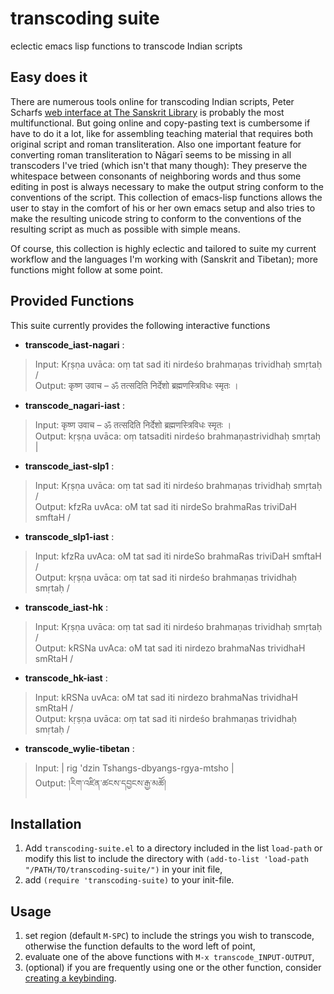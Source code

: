 # transcoding suite
eclectic emacs lisp functions to transcode Indian scripts


## Easy does it
There are numerous tools online for transcoding Indian scripts, Peter Scharfs [web interface at The Sanskrit Library](https://www.sanskritlibrary.org/transcodeText.html) is probably the most multifunctional. But going online and copy-pasting text is cumbersome if have to do it a lot, like for assembling teaching material that requires both original script and roman transliteration. Also one important feature for converting roman transliteration to Nāgarī seems to be missing in all transcoders I've tried (which isn't that many though): They preserve the whitespace between consonants of neighboring words and thus some editing in post is always necessary to make the output string conform to the conventions of the script. This collection of emacs-lisp functions allows the user to stay in the comfort of his or her own emacs setup and also tries to make the resulting unicode string to conform to the conventions of the resulting script as much as possible with simple means.

Of course, this collection is highly eclectic and tailored to suite my current workflow and the languages I'm working with (Sanskrit and Tibetan); more functions might follow at some point.

## Provided Functions
This suite currently provides the following interactive functions
- **transcode_iast-nagari** :
> Input: Kṛṣṇa uvāca: oṃ tat sad iti nirdeśo brahmaṇas trividhaḥ smṛtaḥ /\
> Output: कृष्ण उवाच – ॐ तत्सदिति निर्देशो ब्रह्मणस्त्रिविधः स्मृतः ।
- **transcode_nagari-iast** :
> Input: कृष्ण उवाच – ॐ तत्सदिति निर्देशो ब्रह्मणस्त्रिविधः स्मृतः ।\
> Output: kṛṣṇa uvāca: oṃ tatsaditi nirdeśo brahmaṇastrividhaḥ smṛtaḥ |
- **transcode_iast-slp1** :
> Input: Kṛṣṇa uvāca: oṃ tat sad iti nirdeśo brahmaṇas trividhaḥ smṛtaḥ /\
> Output: kfzRa uvAca: oM tat sad iti nirdeSo brahmaRas triviDaH smftaH /
- **transcode_slp1-iast** :
> Input: kfzRa uvAca: oM tat sad iti nirdeSo brahmaRas triviDaH smftaH /\
> Output: kṛṣṇa uvāca: oṃ tat sad iti nirdeśo brahmaṇas trividhaḥ smṛtaḥ /
- **transcode_iast-hk** :
> Input: Kṛṣṇa uvāca: oṃ tat sad iti nirdeśo brahmaṇas trividhaḥ smṛtaḥ /\
> Output: kRSNa uvAca: oM tat sad iti nirdezo brahmaNas trividhaH smRtaH /
- **transcode_hk-iast** :
> Input: kRSNa uvAca: oM tat sad iti nirdezo brahmaNas trividhaH smRtaH /\
> Output: kṛṣṇa uvāca: oṃ tat sad iti nirdeśo brahmaṇas trividhaḥ smṛtaḥ / 
- **transcode_wylie-tibetan** :
> Input: | rig 'dzin Tshangs-dbyangs-rgya-mtsho |\
> Output: །རིག་འཛིན་ཚངས་དབྱངས་རྒྱ་མཚོ།

## Installation
1. Add `transcoding-suite.el` to a directory included in the list `load-path` or modify this list to include the directory with
   `(add-to-list 'load-path "/PATH/TO/transcoding-suite/")` in your init file,
2. add `(require 'transcoding-suite)` to your init-file.

## Usage
1. set region (default `M-SPC`) to include the strings you wish to transcode, otherwise the function defaults to the word left of point,
2. evaluate one of the above functions with `M-x transcode_INPUT-OUTPUT`,
3. (optional) if you are frequently using one or the other function, consider [creating a keybinding](https://www.gnu.org/software/emacs/manual/html_node/elisp/Key-Binding-Commands.html).
